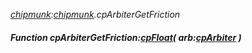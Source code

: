 _[chipmunk](../../modules/chipmunk/chipmunk-module.md):[chipmunk](../../modules/chipmunk/chipmunk-module.md).cpArbiterGetFriction_
##### Function cpArbiterGetFriction:[cpFloat](../../modules/chipmunk/chipmunk-cpfloat.md)( arb:[cpArbiter](../../modules/chipmunk/chipmunk-cparbiter.md) )
